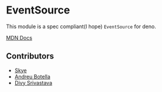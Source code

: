 # EventSource

This module is a spec compliant(I hope) `EventSource` for deno.

[MDN Docs](https://developer.mozilla.org/en-US/docs/Web/API/EventSource)

## Contributors

- [Skye](https://github.com/mierenmanz)
- [Andreu Botella](https://github.com/andreubotella)
- [Divy Srivastava](https://github.com/littledivy)
